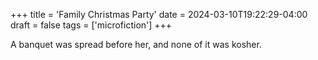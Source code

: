 +++
title = 'Family Christmas Party'
date = 2024-03-10T19:22:29-04:00
draft = false
tags = ['microfiction']
+++

A banquet was spread before her, and none of it was kosher.
